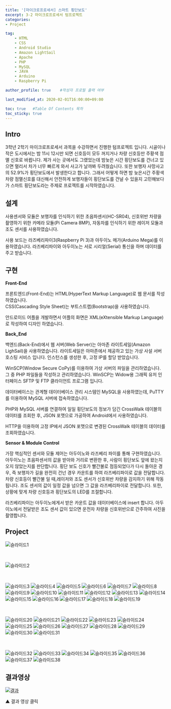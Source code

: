 ```yaml
---
title: '[마이크로프로세서] 스마트 횡단보도' 
excerpt: 3-2 마이크로프로세서 텀프로젝트
categories:
- Project

tag:
    - HTML
    - CSS
    - Android Studio
    - Amazon LightSail
    - Apache
    - PHP
    - MySQL
    - JAVA
    - Arduino
    - Raspberry Pi

author_profile: true    #작성자 프로필 출력 여부

last_modified_at: 2020-02-01T16:00:00+09:00

toc: true   #Table Of Contents 목차 
toc_sticky: true
---
```


## Intro
3학년 2학기 마이크로프로세서 과목을 수강하면서 진행한 텀프로젝트 입니다.
시골이나 작은 도시에서는 밤 11시 12시만 되면 신호등이 모두 꺼지거나 차량 신호등만 주황색 점멸 신호로 바뀝니다. 제가 사는 곳에서도 그랬었는데 밤늦은 시간 횡단보도를 건너고 있으면 멀리서 차가 너무 빠르게 와서 사고가 날까봐 두려웠습니다. 또한 보행자 사망사고의 52.9%가 횡단보도에서 발생한다고 합니다. 그래서 어떻게 하면 밤 늦은시간 주황색 차량 점멸신호를 대신해서 안전하게 보행자들이 횡단보도를 건널 수 있을지 고민해보다가 스마트 횡단보도라는 주제로 프로젝트를 시작하였습니다.

## 설계
사용센서와 모듈은 보행자를 인식하기 위한 초음파센서(HC-SR04), 신호위반 차량을 촬영하기 위한 카메라 모듈(Pi Camera 8MP), 자동차를 인식하기 위한 레이저 모듈과 조도 센서를 사용하였습니다.

사용 보드는 라즈베리파이3(Raspberry Pi 3)과 아두이노 메가(Arduino Mega)를 이용하였습니다. 라즈베리파이와 아두이노는 서로 시리얼(Serial) 통신을 하며 데이터를 주고 받습니다. 

## 구현
__Front-End__

프론트엔드(Front-End)는 HTML(HyperText Markup Language)로 웹 문서를 작성하였습니다. <br>
CSS(Cascading Style Sheet)는 부트스트랩(Bootstrap)을 사용하였습니다. <br>

안드로이드 어플을 개발하면서 어플의 화면은 XML(eXtensible Markup Language)로 작성하여 디자인 하였습니다.

__Back_End__

백엔드(Back-End)에서 웹 서버(Web Server)는 아마존 라이트세일(Amazon LighSail)을 사용하였습니다. 라이트세일은 아마존에서 제공하고 있는 가상 사설 서버 호스팅 서비스 입니다. 인스턴스를 생성한 후, 고정 IP를 할당 받았습니다. 

WinSCP(Window Secure CoPy)를 이용하여 가상 서버의 파일을 관리하였습니다. 그 중 PHP 파일들을 작성하고 관리하였습니다. 
WinSCP는 Widow용 그래픽 유저 인터페이스 SFTP 및 FTP 클라이언트 프로그램 입니다. 

데이터베이스는 관계형 데이터베이스 관리 시스템인 MySQL을 사용하였는데, PuTTY를 이용하여 MySQL 서버에 접속하였습니다.

PHP와 MySQL 서버를 연결하여 일일 횡단보도의 정보가 담긴 CrossWalk 테이블의 데이터를 조회한 후, JSON 포맷으로 가공하여 Android에서 사용하였습니다. 

HTTP을 이용하여 고정 IP에서 JSON 포맷으로 변경된 CrossWalk 테이블의 데이터를 조회하였습니다.

__Sensor & Module Control__

가장 핵심적인 센서와 모듈 제어는 아두이노와 라즈베리 파이를 통해 구현하였습니다. 아두이노는 초음파센서의 값을 받아와 거리로 변환한 후, 사람이 횡단보도 앞에 왔는지 오지 않았는지를 판단합니다. 횡단 보도 신호가 빨간불로 점등되었다가 다시 돌아온 경우, 즉 보행자가 길을 완전히 건넌 경우 카운트를 하여 라즈베리파이로 값을 전달합니다. 차량 신호등이 빨간불 일 때,레이저와 조도 센서가 신호위반 차량을 감지하기 위해 작동됩니다. 조도 센서의 값이 일정 값을 넘으면 그 값을 라즈베리파이로 전달합니다. 또한, 상황에 맞게 차량 신호등과 횡단보도의 LED를 조절합니다. 

라즈베리파이는 아두이노에게서 받은 카운트 값을 데이터베이스에 insert 합니다. 아두이노에서 전달받은 조도 센서 값이 있으면 운전자 차량을 신호위반으로 간주하여 사진을 촬영합니다. 

## Project

![슬라이드1](https://user-images.githubusercontent.com/47733530/73722394-bc07fe00-4769-11ea-8083-9a3d237ba5dd.PNG)

<br>

![슬라이드2](https://user-images.githubusercontent.com/47733530/73522085-fb250f00-444a-11ea-9cc1-05922ecd2a75.PNG)

<br>

![슬라이드3](https://user-images.githubusercontent.com/47733530/73522086-fbbda580-444a-11ea-80f9-73108d1324f7.PNG)
![슬라이드4](https://user-images.githubusercontent.com/47733530/73522087-fbbda580-444a-11ea-9251-e0940d696422.PNG)
![슬라이드5](https://user-images.githubusercontent.com/47733530/73522088-fbbda580-444a-11ea-840c-ab26e66b6c54.PNG)
![슬라이드6](https://user-images.githubusercontent.com/47733530/73522089-fbbda580-444a-11ea-951b-fa122dc95f19.PNG)
![슬라이드7](https://user-images.githubusercontent.com/47733530/73522091-fc563c00-444a-11ea-8630-490106d970c1.PNG)
![슬라이드8](https://user-images.githubusercontent.com/47733530/73522124-0bd58500-444b-11ea-9104-6657db81c475.PNG)
![슬라이드9](https://user-images.githubusercontent.com/47733530/73522125-0bd58500-444b-11ea-827a-53b98884c204.PNG)
![슬라이드10](https://user-images.githubusercontent.com/47733530/73522126-0c6e1b80-444b-11ea-8c2d-21670e02ab97.PNG)
![슬라이드11](https://user-images.githubusercontent.com/47733530/73522128-0c6e1b80-444b-11ea-9b3a-6a12f7602166.PNG)
![슬라이드12](https://user-images.githubusercontent.com/47733530/73522130-0c6e1b80-444b-11ea-98b2-4972465ece35.PNG)
![슬라이드13](https://user-images.githubusercontent.com/47733530/73522131-0c6e1b80-444b-11ea-8721-32fe00868735.PNG)
![슬라이드14](https://user-images.githubusercontent.com/47733530/73522133-0d06b200-444b-11ea-9357-d0ba4608af7b.PNG)
![슬라이드15](https://user-images.githubusercontent.com/47733530/73522134-0d06b200-444b-11ea-9be8-5d27d090bd5c.PNG)
![슬라이드16](https://user-images.githubusercontent.com/47733530/73522136-0d06b200-444b-11ea-981f-d60adacdefcc.PNG)
![슬라이드17](https://user-images.githubusercontent.com/47733530/73522138-0d06b200-444b-11ea-8c2c-32466c2fd49f.PNG)
![슬라이드18](https://user-images.githubusercontent.com/47733530/73522139-0d9f4880-444b-11ea-86cd-0ca8ef77349c.PNG)
![슬라이드19](https://user-images.githubusercontent.com/47733530/73522141-0d9f4880-444b-11ea-9095-2c2effff2035.PNG)

<br>

![슬라이드20](https://user-images.githubusercontent.com/47733530/73522142-0d9f4880-444b-11ea-9a56-4adcd2b401c2.PNG)
![슬라이드21](https://user-images.githubusercontent.com/47733530/73522144-0d9f4880-444b-11ea-9a98-fe44f41d0f3e.PNG)
![슬라이드22](https://user-images.githubusercontent.com/47733530/73522145-0e37df00-444b-11ea-9c7a-6122c1338725.PNG)
![슬라이드23](https://user-images.githubusercontent.com/47733530/73522148-0e37df00-444b-11ea-9508-2daaa34dd1bd.PNG)
![슬라이드24](https://user-images.githubusercontent.com/47733530/73522150-0e37df00-444b-11ea-96d9-508b8bbdd008.PNG)
![슬라이드25](https://user-images.githubusercontent.com/47733530/73522151-0e37df00-444b-11ea-966f-6d7e213b6f06.PNG)
![슬라이드26](https://user-images.githubusercontent.com/47733530/73522152-0ed07580-444b-11ea-82af-e4415be34b0b.PNG)
![슬라이드27](https://user-images.githubusercontent.com/47733530/73522153-0ed07580-444b-11ea-8f6f-5d3c2d44f453.PNG)
![슬라이드28](https://user-images.githubusercontent.com/47733530/73522154-0ed07580-444b-11ea-9b5e-b071fafebc61.PNG)
![슬라이드29](https://user-images.githubusercontent.com/47733530/73522156-0ed07580-444b-11ea-9603-950f8d93cebd.PNG)
![슬라이드30](https://user-images.githubusercontent.com/47733530/73522157-0f690c00-444b-11ea-9cfd-f3919dbf0a27.PNG)
![슬라이드31](https://user-images.githubusercontent.com/47733530/73522158-0f690c00-444b-11ea-9b59-da3243d1ccd0.PNG)

<br>

![슬라이드32](https://user-images.githubusercontent.com/47733530/73522159-0f690c00-444b-11ea-9b23-5c04e621f99c.PNG)
![슬라이드33](https://user-images.githubusercontent.com/47733530/73522161-0f690c00-444b-11ea-93b7-8c810b017aeb.PNG)
![슬라이드34](https://user-images.githubusercontent.com/47733530/73522162-1001a280-444b-11ea-9782-ba4f49ad07cf.PNG)
![슬라이드35](https://user-images.githubusercontent.com/47733530/73522163-1001a280-444b-11ea-88dd-dffa3c806da9.PNG)
![슬라이드36](https://user-images.githubusercontent.com/47733530/73522164-1001a280-444b-11ea-94e9-95ceedbc68f5.PNG)
![슬라이드37](https://user-images.githubusercontent.com/47733530/73522165-109a3900-444b-11ea-9bcb-9423dc028dcb.PNG)
![슬라이드38](https://user-images.githubusercontent.com/47733530/73522166-109a3900-444b-11ea-9461-d95a7cbec54e.PNG)

## 결과영상

[![결과](https://www.youtube.com/watch?v=_eKLK-5hce8/1.jpg)](https://www.youtube.com/watch?v=_eKLK-5hce8)

▲ 결과 영상 클릭
